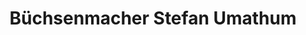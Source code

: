 ---
title: "Büchsenmacher Stefan Umathum"
url: /frauenkirchen/buechsenmacher-stefan-umathum/
shop: Waffen
---
